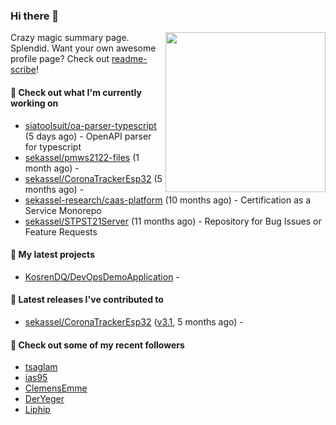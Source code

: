 ### Hi there 👋

<img align="right" src="https://github.com/KosrenDQ.png?size=512" width="256">

Crazy magic summary page. Splendid.
Want your own awesome profile page? Check out [readme-scribe](https://github.com/muesli/readme-scribe)!

#### 👷 Check out what I'm currently working on

- [siatoolsuit/oa-parser-typescript](https://github.com/siatoolsuit/oa-parser-typescript) (5 days ago) - OpenAPI parser for typescript
- [sekassel/pmws2122-files](https://github.com/sekassel/pmws2122-files) (1 month ago) - 
- [sekassel/CoronaTrackerEsp32](https://github.com/sekassel/CoronaTrackerEsp32) (5 months ago) - 
- [sekassel-research/caas-platform](https://github.com/sekassel-research/caas-platform) (10 months ago) - Certification as a Service Monorepo
- [sekassel/STPST21Server](https://github.com/sekassel/STPST21Server) (11 months ago) - Repository for Bug Issues or Feature Requests

#### 🌱 My latest projects

- [KosrenDQ/DevOpsDemoApplication](https://github.com/KosrenDQ/DevOpsDemoApplication) - 

#### 🔭 Latest releases I've contributed to

- [sekassel/CoronaTrackerEsp32](https://github.com/sekassel/CoronaTrackerEsp32) ([v3.1](https://github.com/sekassel/CoronaTrackerEsp32/releases/tag/v3.1), 5 months ago) - 

#### 👯 Check out some of my recent followers

- [tsaglam](https://github.com/tsaglam)
- [ias95](https://github.com/ias95)
- [ClemensEmme](https://github.com/ClemensEmme)
- [DerYeger](https://github.com/DerYeger)
- [Liphip](https://github.com/Liphip)
